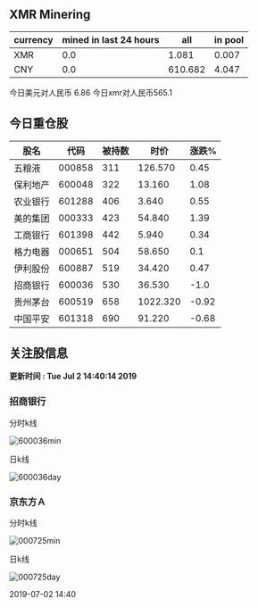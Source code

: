 ## XMR Minering

|currency|mined in last 24 hours|all|in pool|
|---|---|---|---|
|XMR|0.0|1.081|0.007|
|CNY|0.0|610.682|4.047|

今日美元对人民币 6.86	今日xmr对人民币565.1


## 今日重仓股 

|股名|代码|被持数|时价|涨跌%|
|---|---|---|---|---|
|五粮液|000858|311|126.570|0.45|
|保利地产|600048|322|13.160|1.08|
|农业银行|601288|406|3.640|0.55|
|美的集团|000333|423|54.840|1.39|
|工商银行|601398|442|5.940|0.34|
|格力电器|000651|504|58.650|0.1|
|伊利股份|600887|519|34.420|0.47|
|招商银行|600036|530|36.530|-1.0|
|贵州茅台|600519|658|1022.320|-0.92|
|中国平安|601318|690|91.220|-0.68|

## 关注股信息
**更新时间 : Tue Jul  2 14:40:14 2019**
### 招商银行 
分时k线

![600036min](http://image.sinajs.cn/newchart/min/n/sh600036.gif)

日k线

![600036day](http://image.sinajs.cn/newchart/daily/n/sh600036.gif)

### 京东方Ａ 
分时k线

![000725min](http://image.sinajs.cn/newchart/min/n/sz000725.gif)

日k线

![000725day](http://image.sinajs.cn/newchart/daily/n/sz000725.gif)

2019-07-02 14:40